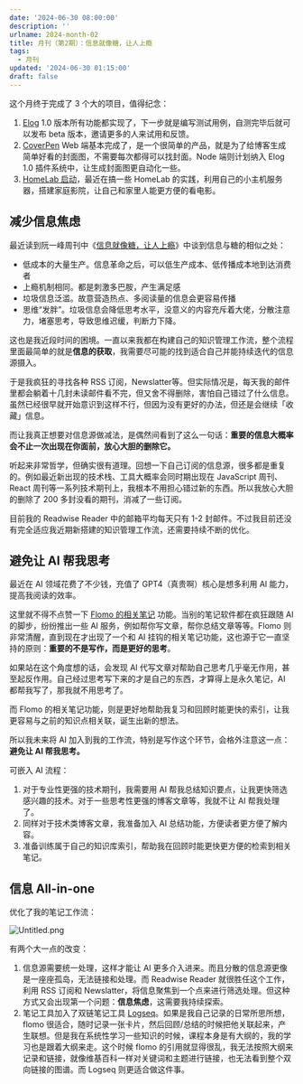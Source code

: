 ```yaml
---
date: '2024-06-30 08:00:00'
description: ''
urlname: 2024-month-02
title: 月刊（第2期）：信息就像糖，让人上瘾
tags:
  - 月刊
updated: '2024-06-30 01:15:00'
draft: false
---
```


这个月终于完成了 3 个大的项目，值得纪念：

1. [Elog](https://elog.1874.cool/) 1.0 版本所有功能都实现了，下一步就是编写测试用例，自测完毕后就可以发布 beta 版本，邀请更多的人来试用和反馈。
2. [CoverPen](https://coverpen.1874.cool/) Web 端基本完成了，是一个很简单的产品，就是为了给博客生成简单好看的封面图，不需要每次都得可以找封面。Node 端则计划纳入 Elog 1.0 插件系统中，让生成封面图更自动化一些。
3. [HomeLab 启动](/homelab)，最近在搞一些 HomeLab 的实践，利用自己的小主机服务器，搭建家庭影院，让自己和家里人能更方便的看电影。

## 减少信息焦虑


最近读到阮一峰周刊中《[信息就像糖，让人上瘾](https://github.com/ruanyf/weekly/blob/master/docs/issue-306.md#%E4%BF%A1%E6%81%AF%E5%B0%B1%E5%83%8F%E7%B3%96%E4%B8%80%E6%A0%B7%E4%B8%8A%E7%98%BE)》中谈到信息与糖的相似之处：

- 低成本的大量生产。信息革命之后，可以低生产成本、低传播成本地到达消费者
- 上瘾机制相同。都是刺激多巴胺，产生满足感
- 垃圾信息泛滥。故意营造热点、多阅读量的信息会更容易传播
- 思维“发胖”。垃圾信息会降低思考水平，没意义的内容充斥着大佬，分散注意力，堵塞思考，导致思维迟缓，判断力下降。

这也是我近段时间的困境。一直以来我都在构建自己的知识管理工作流，整个流程里面最简单的就是**信息的获取**，我需要尽可能的找到适合自己并能持续迭代的信息源摄入。


于是我疯狂的寻找各种 RSS 订阅，Newslatter等。但实际情况是，每天我的邮件里都会躺着十几封未读邮件看不完，但又舍不得删除，害怕自己错过了什么信息。虽然已经很早就开始意识到这样不行，但因为没有更好的办法，但还是会继续「收藏」信息。


而让我真正想要对信息源做减法，是偶然间看到了这么一句话：**重要的信息大概率会不止一次出现在你面前，放心大胆的删除它。**


听起来非常哲学，但确实很有道理。回想一下自己订阅的信息源，很多都是重复的。例如最近新出现的技术栈、工具大概率会同时期出现在 JavaScript 周刊、React 周刊等一系列技术期刊上，我根本不用担心错过新的东西。所以我放心大胆的删除了 200 多封没看的期刊，消减了一些订阅。


目前我的 Readwise Reader 中的邮箱平均每天只有 1-2 封邮件。不过我目前还没有完全适应我近期新搭建的知识管理工作流，还需要持续不断的优化。


## 避免让 AI 帮我思考


最近在 AI 领域花费了不少钱，充值了 GPT4（真贵啊）核心是想多利用 AI 能力，提高我阅读的效率。


这里就不得不点赞一下 [Flomo 的相关笔记](https://help.flomoapp.com/basic/xgbj.html) 功能。当别的笔记软件都在疯狂跟随 AI  的脚步，纷纷推出一些 AI 服务，例如帮你写文章，帮你总结文章等等。Flomo 则非常清醒，直到现在才出现了一个和 AI 挂钩的相关笔记功能，这也源于它一直坚持的原则：**重要的不是写作，而是更好的思考**。


如果站在这个角度想的话，会发现 AI 代写文章对帮助自己思考几乎毫无作用，甚至起反作用。自己经过思考写下来的才是自己的东西，才算得上是永久笔记，AI 都帮我写了，那我就不用思考了。


而 Flomo 的相关笔记功能，则是更好地帮助我复习和回顾时能更快的索引，让我更容易与之前的知识点相关联，诞生出新的想法。


所以我未来将 AI 加入到我的工作流，特别是写作这个环节，会格外注意这一点：**避免让 AI 帮我思考。**


可嵌入 AI 流程：

1. 对于专业性更强的技术期刊，我需要用 AI 帮我总结知识要点，让我更快筛选感兴趣的技术。对于一些思考性更强的博客文章等，我就不让 AI 帮我处理了。
2. 同样对于技术类博客文章，我准备加入 AI 总结功能，方便读者更方便了解内容。
3. 准备训练属于自己的知识库索引，帮助我在回顾时能更快更方便的检索到相关笔记。

## 信息 All-in-one


优化了我的笔记工作流：


![Untitled.png](https://image.1874.cool/blog/a718f1c14106cd4fd8ab226dbe88d788.png)


有两个大一点的改变：

1. 信息源需要统一处理，这样才能让 AI 更多介入进来。而且分散的信息源更像是一座座孤岛，无法链接和处理。而 Readwise Reader 就很胜任这个工作，利用 RSS 订阅和 Newslatter，将信息聚焦到一个点来进行筛选处理。但这种方式又会出现第一个问题：**信息焦虑**，这需要我持续探索。
2. 笔记工具加入了双链笔记工具 [Logseq](https://logseq.com/)。如果是我自己记录的日常所思所想，flomo 很适合，随时记录一张卡片，然后回顾/总结的时候把他关联起来，产生联想。但是我在系统性学习一些知识的时候，课程本身是有大纲的，我的学习也是跟着大纲来走。这个时候 flomo 的引用就显得很乱，我无法按照大纲来记录和链接，就像维基百科一样对关键词和主题进行链接，也无法看到整个双向链接的图谱。而 Logseq 则更适合做这件事。
